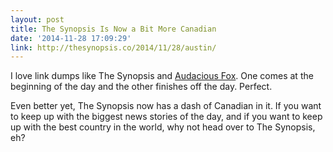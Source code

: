 ```yaml
---
layout: post
title: The Synopsis Is Now a Bit More Canadian
date: '2014-11-28 17:09:29'
link: http://thesynopsis.co/2014/11/28/austin/
---
```


I love link dumps like The Synopsis and [Audacious Fox](http://audaciousfox.com/). One comes at the beginning of the day and the other finishes off the day. Perfect.

Even better yet, The Synopsis now has a dash of Canadian in it. If you want to keep up with the biggest news stories of the day, and if you want to keep up with the best country in the world, why not head over to The Synopsis, eh?